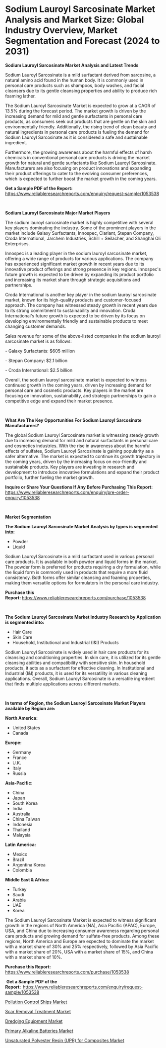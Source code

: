 <p><h1>Sodium Lauroyl Sarcosinate Market Analysis and Market Size: Global Industry Overview, Market Segmentation and Forecast (2024 to 2031)</h1></p><p><strong>Sodium Lauroyl Sarcosinate Market Analysis and Latest Trends</strong></p>
<p><p>Sodium Lauroyl Sarcosinate is a mild surfactant derived from sarcosine, a natural amino acid found in the human body. It is commonly used in personal care products such as shampoos, body washes, and facial cleansers due to its gentle cleansing properties and ability to produce rich foaming lather.</p><p>The Sodium Lauroyl Sarcosinate Market is expected to grow at a CAGR of 13.5% during the forecast period. The market growth is driven by the increasing demand for mild and gentle surfactants in personal care products, as consumers seek out products that are gentle on the skin and environmentally friendly. Additionally, the rising trend of clean beauty and natural ingredients in personal care products is fueling the demand for Sodium Lauroyl Sarcosinate as it is considered a safe and sustainable ingredient.</p><p>Furthermore, the growing awareness about the harmful effects of harsh chemicals in conventional personal care products is driving the market growth for natural and gentle surfactants like Sodium Lauroyl Sarcosinate. Manufacturers are also focusing on product innovations and expanding their product offerings to cater to the evolving consumer preferences, which is expected to further boost the market growth in the coming years.</p></p>
<p><strong>Get a Sample PDF of the Report:&nbsp;</strong> <a href="https://www.reliableresearchreports.com/enquiry/request-sample/1053538">https://www.reliableresearchreports.com/enquiry/request-sample/1053538</a></p>
<p>&nbsp;</p>
<p><strong>Sodium Lauroyl Sarcosinate Major Market Players</strong></p>
<p><p>The sodium lauroyl sarcosinate market is highly competitive with several key players dominating the industry. Some of the prominent players in the market include Galaxy Surfactants, Innospec, Clariant, Stepan Company, Croda International, Jarchem Industries, Schill + Seilacher, and Shanghai Oli Enterprises. </p><p>Innospec is a leading player in the sodium lauroyl sarcosinate market, offering a wide range of products for various applications. The company has experienced significant market growth in recent years due to its innovative product offerings and strong presence in key regions. Innospec's future growth is expected to be driven by expanding its product portfolio and increasing its market share through strategic acquisitions and partnerships.</p><p>Croda International is another key player in the sodium lauroyl sarcosinate market, known for its high-quality products and customer-focused approach. The company has witnessed steady growth in recent years due to its strong commitment to sustainability and innovation. Croda International's future growth is expected to be driven by its focus on developing environmentally friendly and sustainable products to meet changing customer demands.</p><p>Sales revenue for some of the above-listed companies in the sodium lauroyl sarcosinate market is as follows:</p><p>- Galaxy Surfactants: $605 million</p><p>- Stepan Company: $2.1 billion</p><p>- Croda International: $2.5 billion</p><p>Overall, the sodium lauroyl sarcosinate market is expected to witness continued growth in the coming years, driven by increasing demand for personal care and cosmetic products. Key players in the market are focusing on innovation, sustainability, and strategic partnerships to gain a competitive edge and expand their market presence.</p></p>
<p>&nbsp;</p>
<p><strong>What Are The Key Opportunities For Sodium Lauroyl Sarcosinate Manufacturers?</strong></p>
<p><p>The global Sodium Lauroyl Sarcosinate market is witnessing steady growth due to increasing demand for mild and natural surfactants in personal care and cosmetics industries. With the rise in awareness about the harmful effects of sulfates, Sodium Lauroyl Sarcosinate is gaining popularity as a safer alternative. The market is expected to continue its growth trajectory in the coming years, driven by the increasing focus on eco-friendly and sustainable products. Key players are investing in research and development to introduce innovative formulations and expand their product portfolio, further fueling the market growth.</p></p>
<p><strong>Inquire or Share Your Questions If Any Before Purchasing This Report:</strong> <a href="https://www.reliableresearchreports.com/enquiry/pre-order-enquiry/1053538">https://www.reliableresearchreports.com/enquiry/pre-order-enquiry/1053538</a></p>
<p>&nbsp;</p>
<p><strong>Market Segmentation</strong></p>
<p><strong>The Sodium Lauroyl Sarcosinate Market Analysis by types is segmented into:</strong></p>
<p><ul><li>Powder</li><li>Liquid</li></ul></p>
<p><p>Sodium Lauroyl Sarcosinate is a mild surfactant used in various personal care products. It is available in both powder and liquid forms in the market. The powder form is preferred for products requiring a dry formulation, while the liquid form is commonly used in products that require a more fluid consistency. Both forms offer similar cleansing and foaming properties, making them versatile options for formulators in the personal care industry.</p></p>
<p><strong>Purchase this Report:&nbsp;</strong><a href="https://www.reliableresearchreports.com/purchase/1053538">https://www.reliableresearchreports.com/purchase/1053538</a></p>
<p>&nbsp;</p>
<p><strong>The Sodium Lauroyl Sarcosinate Market Industry Research by Application is segmented into:</strong></p>
<p><ul><li>Hair Care</li><li>Skin Care</li><li>Household, Institutional and Industrial (I&I) Products</li></ul></p>
<p><p>Sodium Lauroyl Sarcosinate is widely used in hair care products for its cleansing and conditioning properties. In skin care, it is utilized for its gentle cleansing abilities and compatibility with sensitive skin. In household products, it acts as a surfactant for effective cleaning. In Institutional and Industrial (I&I) products, it is used for its versatility in various cleaning applications. Overall, Sodium Lauroyl Sarcosinate is a versatile ingredient that finds multiple applications across different markets.</p></p>
<p>&nbsp;</p>
<p><strong>In terms of Region, the Sodium Lauroyl Sarcosinate Market Players available by Region are:</strong></p>
<p>
    <p> <strong> North America: </strong>
        <ul>
            <li>United States</li>
            <li>Canada</li>
        </ul>
        </p> 
    <p> <strong> Europe: </strong>
        <ul>
            <li>Germany</li>
            <li>France</li>
            <li>U.K.</li>
            <li>Italy</li>
            <li>Russia</li>
        </ul>
        </p> 
    <p> <strong> Asia-Pacific: </strong>
        <ul>
            <li>China</li>
            <li>Japan</li>
            <li>South Korea</li>
            <li>India</li>
            <li>Australia</li>
            <li>China Taiwan</li>
            <li>Indonesia</li>
            <li>Thailand</li>
            <li>Malaysia</li>
        </ul>
        </p> 
    <p> <strong> Latin America: </strong>
        <ul>
            <li>Mexico</li>
            <li>Brazil</li>
            <li>Argentina Korea</li>
            <li>Colombia</li>
        </ul>
        </p> 
    <p> <strong> Middle East & Africa: </strong>
        <ul>
            <li>Turkey</li>
            <li>Saudi</li>
            <li>Arabia</li>
            <li>UAE</li>
            <li>Korea</li>
        </ul>
    </p>
    </p>
<p><p>The Sodium Lauroyl Sarcosinate Market is expected to witness significant growth in the regions of North America (NA), Asia Pacific (APAC), Europe, USA, and China due to increasing consumer awareness regarding personal care products and growing demand for sulfate-free products. Among these regions, North America and Europe are expected to dominate the market with a market share of 30% and 25% respectively, followed by Asia Pacific with a market share of 20%, USA with a market share of 15%, and China with a market share of 10%.</p></p>
<p><strong>Purchase this Report: </strong><a href="https://www.reliableresearchreports.com/purchase/1053538">https://www.reliableresearchreports.com/purchase/1053538</a></p>
<p>&nbsp;<strong>Get a Sample PDF of the Report:&nbsp;&nbsp;</strong><a href="https://www.reliableresearchreports.com/enquiry/request-sample/1053538">https://www.reliableresearchreports.com/enquiry/request-sample/1053538</a></p>
<p><strong></strong></p>
<p><p><a href="https://issuu.com/reportprime-2/docs/pollution-control-ships-market-size-2030.pptx">Pollution Control Ships Market</a></p><p><a href="https://medium.com/@suepiper766/scar-removal-treatment-market-size-market-outlook-and-market-forecast-2024-to-2031-baf2d21983e9">Scar Removal Treatment Market</a></p><p><a href="https://issuu.com/reportprime-2/docs/dredging-equipment-market-size-2030.pptx">Dredging Equipment Market</a></p><p><a href="https://github.com/changoleonlaverguenzanoexiste/Market-Research-Report-List-1/blob/main/primary-alkaline-batteries-market.md">Primary Alkaline Batteries Market</a></p><p><a href="https://github.com/tamvrosiya/Market-Research-Report-List-2/blob/main/unsaturated-polyester-resin-upr-for-composites-market.md">Unsaturated Polyester Resin (UPR) for Composites Market</a></p></p>